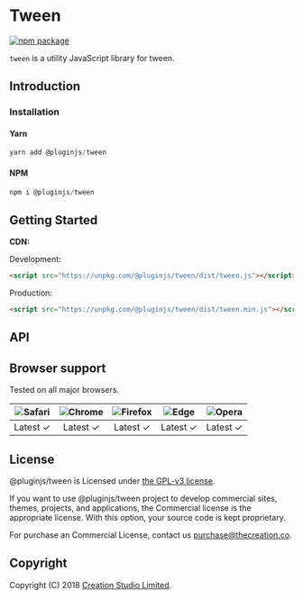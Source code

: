 # Tween

[![npm package](https://img.shields.io/npm/v/@pluginjs/tween.svg)](https://www.npmjs.com/package/@pluginjs/tween)

`tween` is a utility JavaScript library for tween.

## Introduction

### Installation

#### Yarn

```javascript
yarn add @pluginjs/tween
```

#### NPM

```javascript
npm i @pluginjs/tween
```

## Getting Started

**CDN:**

Development:

```html
<script src="https://unpkg.com/@pluginjs/tween/dist/tween.js"></script>
```

Production:

```html
<script src="https://unpkg.com/@pluginjs/tween/dist/tween.min.js"></script>
```

## API

## Browser support

Tested on all major browsers.

| <img src="https://raw.githubusercontent.com/alrra/browser-logos/master/src/safari/safari_32x32.png" alt="Safari"> | <img src="https://raw.githubusercontent.com/alrra/browser-logos/master/src/chrome/chrome_32x32.png" alt="Chrome"> | <img src="https://raw.githubusercontent.com/alrra/browser-logos/master/src/firefox/firefox_32x32.png" alt="Firefox"> | <img src="https://raw.githubusercontent.com/alrra/browser-logos/master/src/edge/edge_32x32.png" alt="Edge"> | <img src="https://raw.githubusercontent.com/alrra/browser-logos/master/src/opera/opera_32x32.png" alt="Opera"> |
|:--:|:--:|:--:|:--:|:--:|
| Latest ✓ | Latest ✓ | Latest ✓ | Latest ✓ | Latest ✓ |

## License

@pluginjs/tween is Licensed under [the GPL-v3 license](LICENSE).

If you want to use @pluginjs/tween project to develop commercial sites, themes, projects, and applications, the Commercial license is the appropriate license. With this option, your source code is kept proprietary.

For purchase an Commercial License, contact us purchase@thecreation.co.

## Copyright

Copyright (C) 2018 [Creation Studio Limited](creationstudio.com).